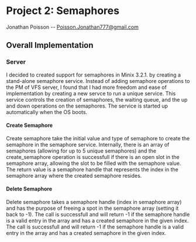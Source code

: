 # Project 2: Semaphores

Jonathan Poisson -- Poisson.Jonathan777@gmail.com

## Overall Implementation

### Server

I decided to created support for semaphores in Minix 3.2.1. by creating a
stand-alone semaphore service. Instead of adding semaphore operations to the PM
of VFS server, I found that I had more freedom and ease of implementation by
creating a new servce to run a unique service. This service controls the
creation of semaphores, the waiting queue, and the up and down operations on
the semaphores. The service is started up automatically when the OS boots.

#### Create Semaphore

Create semaphore take the initial value and type of semaphore to create the
semaphore in the semaphore service. Internally, there is an array of semaphores
(allowing for up to 5 unique semaphores) and the create_semaphore operation is
successfull if there is an open slot in the semaphore array, allowing the slot
to be filled with the semaphore value. The return value is a semaphore handle
that represents the index in the semaphore array where the created semaphore
resides.

#### Delete Semaphore

Delete semaphore takes a semaphore handle (index in semaphore array) and has
the purpose of freeing a spot in the semaphore array (setting it back to -1).
The call is successfull and will return -1 if the semaphore handle is a valid
entry in the array and has a created semaphore in the given index. The call is
successfull and will return -1 if the semaphore handle is a valid entry in the
array and has a created semaphore in the given index.
